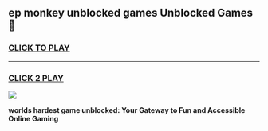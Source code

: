 
## ep monkey unblocked games Unblocked Games👋
<h3>
<a href="https://premium.freeplayer.one?title=ep_monkey_unblocked_games&ref=16F">CLICK TO PLAY</a></h3>
<hr>

<h3>
<a href="https://premium.freeplayer.one?title=ep_monkey_unblocked_games&ref=16F">CLICK 2 PLAY</a>
  
</h3>

<a href="https://premium.freeplayer.one?title=ep_monkey_unblocked_games&ref=16F/"><img src="https://clearcache.store/games.png"></a>


**worlds hardest game unblocked: Your Gateway to Fun and Accessible Online Gaming**
